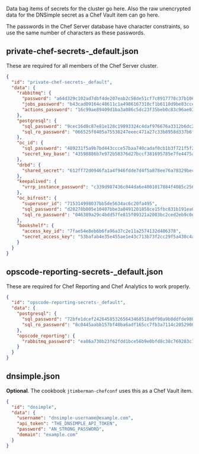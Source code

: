 Data bag items of secrets for the cluster go here. Also the raw unencrypted data for the DNSimple secret as a Chef Vault item can go here.

The passwords in the Chef Server database have character constraints, so use the same number of characters as these passwords.

## private-chef-secrets-_default.json

These are required for all members of the Chef Server cluster.

```json
{
  "id": "private-chef-secrets-_default",
  "data": {
    "rabbitmq": {
      "password": "a64d329c102ad7dbf4de207eab2c58de51cf7c8917778c37b106d919459765a94a8d56010545ad2d58f2a9fc3dfb2c44d568",
      "jobs_password": "b43cad09164c48611c1a4986167310cf1b6110d9be83cce790182c9df30d7da30aeacccadc6b0f042ac060d6077480e3e29f",
      "actions_password": "16c99ae89409d1ba3a086c5dc23f35beb0c83c96ae033b9b0debaf23a23f7a0096d05268f0bdbc1bcaba1dd00c4a855145ab"
    },
    "postgresql": {
      "sql_password": "9cec16d8c87e81e128c19893324c4daf976676a3312b6dc29098ea390bcd3263d1daa51708f9684d2fb73188d37bd3ed63bf",
      "sql_ro_password": "066525f0405a75538247eeec471a27c33b8958d337b6fd352480edf77e81210cc0379d55c4fbcc18c9695ae76ec1a9e52aa1"
    },
    "oc_id": {
      "sql_password": "489231f5a9b7bd443ccce57baa740cadaf0cb1b3f721f5f29ed700c1d96ec4ad083bf97d517db7e86d3d82fea64dc4d93214",
      "secret_key_base": "43598886b7e972b58376d27bccf381695785e7fe4475a8f5b6845131014b635b999219587581c030661d8c72510a550f981d"
    },
    "drbd": {
      "shared_secret": "612ff72d0946fa1a4f946fdde7d4f5a878ee76a78329becdf6198aecee0b"
    },
    "keepalived": {
      "vrrp_instance_password": "c339d987436c044da6e4001017884f4085c256e26636493346d4c7726be43c9dc278d4ecfda4ca38611a7d582166d3680011"
    },
    "oc_bifrost": {
      "superuser_id": "715314998037bb5de5634ac6c20fa495",
      "sql_password": "d20278b005e10407bbe3a0491201858ce15fbc831b191ea0f15098f96c4bf39c767794d799687a3e7962c2c3c5a92cc74701",
      "sql_ro_password": "046389a29c4bdd57fe815f09321a2003bc2ced2eb9c0e23b2ddc6707117f2093038d6928762000f78cfe40168922404e8d29"
    },
    "bookshelf": {
      "access_key_id": "7fae54e8eb6b6fa96a37c2e11a2574132d406378",
      "secret_access_key": "53bafab4e35e455ae1e43c713b73f2cc29f5a430c4a8b8cba463c67a2387a59f9a5e6b7c644884df"
    }
  }
}
```

## opscode-reporting-secrets-_default.json

These are required for Chef Reporting and Chef Analytics to work properly.

```json
{
  "id": "opscode-reporting-secrets-_default",
  "data": {
    "postgresql": {
      "sql_password": "72bfe1dcef242645853265643468510a0f90a9b8ddfde9808efe680d957fdda37f7818403263fb58230be3fc9b1d9991a894",
      "sql_ro_password": "8c0445aabb157bf40ba6adf165cc7fb3a7114c20529004172ec01bad148c9a81653f272eec7305c8bf35a477fbfc4bb92a73"
    },
    "opscode_reporting": {
      "rabbitmq_password": "ea86a730b23f62fdd1bce56b9e0bfd8c38c769283c1cb29abb2d850283515462d4b47c819890ab285b0eca73f06d5d113c2d"
    }
  }
}
```

## dnsimple.json

**Optional**. The cookbook `jtimberman-chefconf` uses this as a Chef Vault item.

```json
{
  "id": "dnsimple",
  "data": {
    "username": "dnsimple-username@example.com",
    "api_token": "THE_DNSIMPLE_API_TOKEN",
    "password": "AN_STRONG_PASSWORD",
    "domain": "example.com"
  }
}
```
